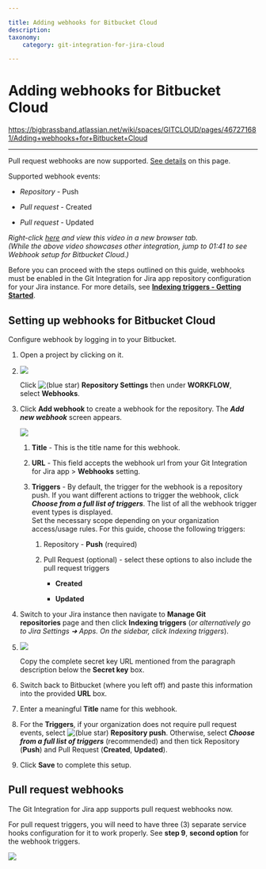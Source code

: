 ```yaml
---

title: Adding webhooks for Bitbucket Cloud
description:
taxonomy:
    category: git-integration-for-jira-cloud

---
```


# Adding webhooks for Bitbucket Cloud

<https://bigbrassband.atlassian.net/wiki/spaces/GITCLOUD/pages/467271681/Adding+webhooks+for+Bitbucket+Cloud>

* * *

Pull request webhooks are now supported. [See details](https://bigbrassband.atlassian.net/wiki/spaces/GITCLOUD/pages/467271681/Adding+webhooks+for+Bitbucket+Cloud#Pull-Request-Webhooks) on this page.

Supported webhook events:

*   _Repository_ - Push
    
*   _Pull request -_ Created
    
*   _Pull request_ - Updated
    

_Right-click_ [_here_](https://bigbrassband.wistia.com/medias/7tt09xc1my) _and view this video in a new browser tab._  
_(While the above video showcases other integration, jump to 01:41 to see Webhook setup for Bitbucket Cloud.)_

Before you can proceed with the steps outlined on this guide, webhooks must be enabled in the Git Integration for Jira app repository configuration for your Jira instance. For more details, see [**Indexing triggers - Getting Started**](https://bigbrassband.atlassian.net/wiki/spaces/GITCLOUD/pages/171475219/Webhooks).

## Setting up webhooks for Bitbucket Cloud

Configure webhook by logging in to your Bitbucket.

1.  Open a project by clicking on it.
    
2.  ![](https://bigbrassband.atlassian.net/wiki/download/thumbnails/467271681/webhooks-bitbucket-add-shooks(c).png?version=1&modificationDate=1588130532215&cacheVersion=1&api=v2&width=408&height=329)
    
    Click ![(blue star)](/wiki/s/-1639011364/6452/8b4898d3c114827e64ec143b4fa79bb76a6cfa5b/_/images/icons/emoticons/star_blue.png) **Repository Settings** then under **WORKFLOW**, select **Webhooks**.
    
3.  Click **Add webhook** to create a webhook for the repository. The _**Add new webhook**_ screen appears.
    
    ![](https://bigbrassband.atlassian.net/wiki/download/thumbnails/467271681/webhooks-add-new-whook-bitbucket-dlg(w).png?version=1&modificationDate=1588130531394&cacheVersion=1&api=v2&width=578&height=759)
    1.  **Title** - This is the title name for this webhook.
        
    2.  **URL** - This field accepts the webhook url from your Git Integration for Jira app > **Webhooks** setting.
        
    3.  **Triggers** - By default, the trigger for the webhook is a repository push. If you want different actions to trigger the webhook, click _**Choose from a full list of triggers**_. The list of all the webhook trigger event types is displayed.  
        Set the necessary scope depending on your organization access/usage rules. For this guide, choose the following triggers:
        
        1.  Repository - **Push** (required)
            
        2.  Pull Request (optional) - select these options to also include the pull request triggers
            
            *   **Created**
                
            *   **Updated**
                
4.  Switch to your Jira instance then navigate to **Manage Git repositories** page and then click **Indexing triggers** (_or alternatively go to Jira Settings ➜ Apps. On the sidebar, click Indexing triggers_).
    
5.  ![](https://bigbrassband.atlassian.net/wiki/download/thumbnails/467271681/jira-cloud-webhook-url-loc(c1).png?version=1&modificationDate=1617191745969&cacheVersion=1&api=v2&width=646&height=430)
    
    Copy the complete secret key URL mentioned from the paragraph description below the **Secret key** box.
    
6.  Switch back to Bitbucket (where you left off) and paste this information into the provided **URL** box.
    
7.  Enter a meaningful **Title** name for this webhook.
    
8.  For the **Triggers**, if your organization does not require pull request events, select ![(blue star)](/wiki/s/-1639011364/6452/8b4898d3c114827e64ec143b4fa79bb76a6cfa5b/_/images/icons/emoticons/star_blue.png) **Repository push**. Otherwise, select _**Choose from a full list of triggers**_ (recommended) and then tick Repository (**Push**) and Pull Request (**Created**, **Updated**).
    
9.  Click **Save** to complete this setup.
    

## Pull request webhooks

The Git Integration for Jira app supports pull request webhooks now.

For pull request triggers, you will need to have three (3) separate service hooks configuration for it to work properly. See **step 9**, **second option** for the webhook triggers.

![](https://bigbrassband.atlassian.net/wiki/download/thumbnails/467271681/webhooks-bitbucket-sample.png?version=1&modificationDate=1588130531945&cacheVersion=1&api=v2&width=680&height=195)